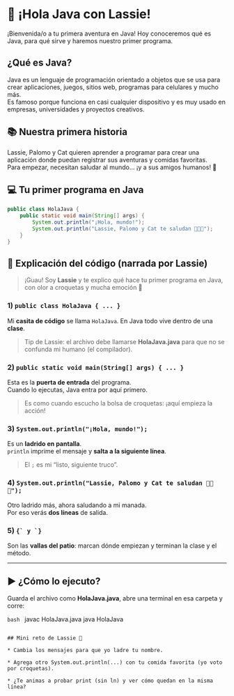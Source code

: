 # 🐶 ¡Hola Java con Lassie!

¡Bienvenida/o a tu primera aventura en Java! Hoy conoceremos qué es Java, para qué sirve y haremos nuestro primer programa.

## ¿Qué es Java?
Java es un lenguaje de programación orientado a objetos que se usa para crear aplicaciones, juegos, sitios web, programas para celulares y mucho más.  
Es famoso porque funciona en casi cualquier dispositivo y es muy usado en empresas, universidades y proyectos creativos.

## 📚 Nuestra primera historia
Lassie, Palomo y Cat quieren aprender a programar para crear una aplicación donde puedan registrar sus aventuras y comidas favoritas.  
Para empezar, necesitan saludar al mundo… ¡y a sus amigos humanos! 🐾

## 💻 Tu primer programa en Java
```java
public class HolaJava {
    public static void main(String[] args) {
        System.out.println("¡Hola, mundo!");
        System.out.println("Lassie, Palomo y Cat te saludan 🐶🐶🐱");
    }
}
```

## 🐶 Explicación del código (narrada por Lassie)

> ¡Guau! Soy **Lassie** y te explico qué hace tu primer programa en Java, con olor a croquetas y mucha emoción 🦴

### 1) ```public class HolaJava { ... }```
Mi **casita de código** se llama `HolaJava`. En Java todo vive dentro de una **clase**.
> Tip de Lassie: el archivo debe llamarse **HolaJava.java** para que no se confunda mi humano (el compilador).

### 2) ```public static void main(String[] args) { ... }```
Esta es la **puerta de entrada** del programa.  
Cuando lo ejecutas, Java entra por aquí primero.
> Es como cuando escucho la bolsa de croquetas: ¡aquí empieza la acción!

### 3) ```System.out.println("¡Hola, mundo!");```
Es un **ladrido en pantalla**.  
`println` imprime el mensaje y **salta a la siguiente línea**.
> El `;` es mi “listo, siguiente truco”.

### 4) ```System.out.println("Lassie, Palomo y Cat te saludan 🐶🐶🐱");```
Otro ladrido más, ahora saludando a mi manada.  
Por eso verás **dos líneas** de salida.

### 5) ```{` y `}```
Son las **vallas del patio**: marcan dónde empiezan y terminan la clase y el método.

---

## ▶️ ¿Cómo lo ejecuto?

Guarda el archivo como **HolaJava.java**, abre una terminal en esa carpeta y corre:

```bash ```
javac HolaJava.java
java HolaJava
```

## Mini reto de Lassie 🦴

* Cambia los mensajes para que yo ladre tu nombre.

* Agrega otro System.out.println(...) con tu comida favorita (yo voto por croquetas).

* ¿Te animas a probar print (sin ln) y ver cómo quedan en la misma línea?